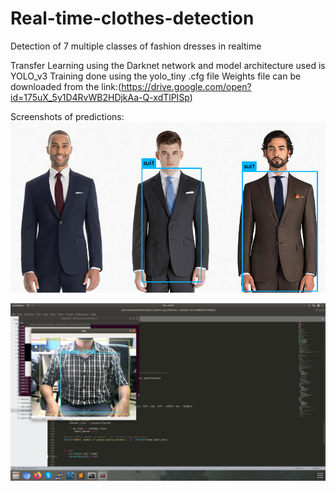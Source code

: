 # Real-time-clothes-detection
Detection of 7 multiple classes of fashion dresses in realtime

Transfer Learning using the Darknet network and model architecture used is YOLO_v3
Training done using the yolo_tiny .cfg file
Weights file can be downloaded from the link:(https://drive.google.com/open?id=175uX_5y1D4RvWB2HDjkAa-Q-xdTlPISp)

Screenshots of predictions:
![](images/img1.jpg)

![](images/img2.png)
